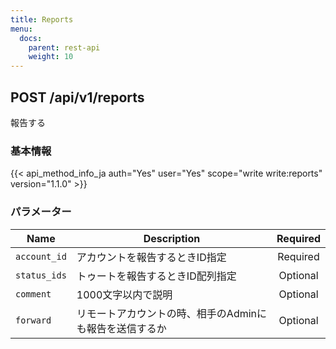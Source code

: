 ```yaml
---
title: Reports
menu:
  docs:
    parent: rest-api
    weight: 10
---
```


## POST /api/v1/reports

報告する

### 基本情報

{{< api_method_info_ja auth="Yes" user="Yes" scope="write write:reports" version="1.1.0" >}}

### パラメーター

|Name|Description|Required|
|----|-----------|:------:|
| `account_id` | アカウントを報告するときID指定 | Required |
| `status_ids` | トゥートを報告するときID配列指定 | Optional |
| `comment` | 1000文字以内で説明 | Optional |
| `forward` | リモートアカウントの時、相手のAdminにも報告を送信するか | Optional |
